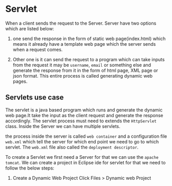 # Servlet

When a client sends the request to the Server. Server have two options which are listed below: 
1. one send the response in the form of static web page(index.html) which means it already have a template web page which the server sends when a request comes.

2. Other one is it can send the request to a program which can take inputs from the request it may be `username`, `email` or something else and generate the response from it in the form of html page, XML page or json format. This entire process is called generating dynamic web pages.

## Servlets use case

The servlet is a java based program which runs and generate the dynamic web page.It take the input as the client request and generate the response accordingly.
The servlet process must need to extends the `HttpServlet` class.
Inside the Server we can have multiple servlets.

the process inside the server is called `web container` and a configuration file `web.xml` which tell the server for which end point we need to go to which servlet. The `web.xml` file also called the `deployment descriptor`.

To create a Servlet we first need a Server for that we can use the `apache tomcat`. 
We can create a project in Eclipse ide for servlet for that we need to follow the below steps:
1. Create a Dynamic Web Project Click Files > Dynamic web Project
